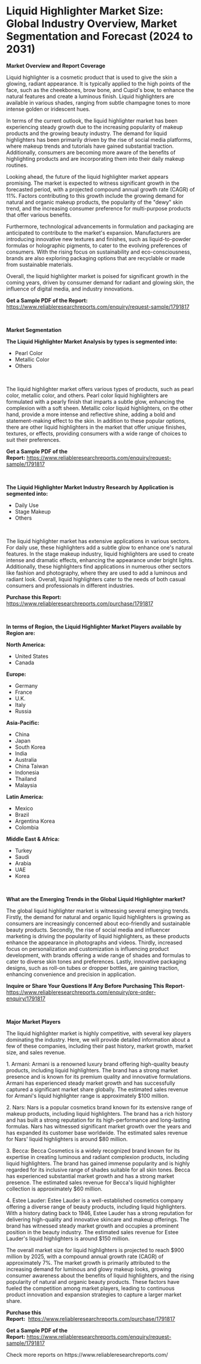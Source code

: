 <p><h1>Liquid Highlighter Market Size: Global Industry Overview, Market Segmentation and Forecast (2024 to 2031)</h1></p><p><strong>Market Overview and Report Coverage</strong></p>
<p><p>Liquid highlighter is a cosmetic product that is used to give the skin a glowing, radiant appearance. It is typically applied to the high points of the face, such as the cheekbones, brow bone, and Cupid's bow, to enhance the natural features and create a luminous finish. Liquid highlighters are available in various shades, ranging from subtle champagne tones to more intense golden or iridescent hues.</p><p>In terms of the current outlook, the liquid highlighter market has been experiencing steady growth due to the increasing popularity of makeup products and the growing beauty industry. The demand for liquid highlighters has been primarily driven by the rise of social media platforms, where makeup trends and tutorials have gained substantial traction. Additionally, consumers are becoming more aware of the benefits of highlighting products and are incorporating them into their daily makeup routines.</p><p>Looking ahead, the future of the liquid highlighter market appears promising. The market is expected to witness significant growth in the forecasted period, with a projected compound annual growth rate (CAGR) of 11%. Factors contributing to this growth include the growing demand for natural and organic makeup products, the popularity of the "dewy" skin trend, and the increasing consumer preference for multi-purpose products that offer various benefits.</p><p>Furthermore, technological advancements in formulation and packaging are anticipated to contribute to the market's expansion. Manufacturers are introducing innovative new textures and finishes, such as liquid-to-powder formulas or holographic pigments, to cater to the evolving preferences of consumers. With the rising focus on sustainability and eco-consciousness, brands are also exploring packaging options that are recyclable or made from sustainable materials.</p><p>Overall, the liquid highlighter market is poised for significant growth in the coming years, driven by consumer demand for radiant and glowing skin, the influence of digital media, and industry innovations.</p></p>
<p><strong>Get a Sample PDF of the Report:</strong> <a href="https://www.reliableresearchreports.com/enquiry/request-sample/1791817">https://www.reliableresearchreports.com/enquiry/request-sample/1791817</a></p>
<p>&nbsp;</p>
<p><strong>Market Segmentation</strong></p>
<p><strong>The Liquid Highlighter Market Analysis by types is segmented into:</strong></p>
<p><ul><li>Pearl Color</li><li>Metallic Color</li><li>Others</li></ul></p>
<p>&nbsp;</p>
<p><p>The liquid highlighter market offers various types of products, such as pearl color, metallic color, and others. Pearl color liquid highlighters are formulated with a pearly finish that imparts a subtle glow, enhancing the complexion with a soft sheen. Metallic color liquid highlighters, on the other hand, provide a more intense and reflective shine, adding a bold and statement-making effect to the skin. In addition to these popular options, there are other liquid highlighters in the market that offer unique finishes, textures, or effects, providing consumers with a wide range of choices to suit their preferences.</p></p>
<p><strong>Get a Sample PDF of the Report:</strong>&nbsp;<a href="https://www.reliableresearchreports.com/enquiry/request-sample/1791817">https://www.reliableresearchreports.com/enquiry/request-sample/1791817</a></p>
<p>&nbsp;</p>
<p><strong>The Liquid Highlighter Market Industry Research by Application is segmented into:</strong></p>
<p><ul><li>Daily Use</li><li>Stage Makeup</li><li>Others</li></ul></p>
<p>&nbsp;</p>
<p><p>The liquid highlighter market has extensive applications in various sectors. For daily use, these highlighters add a subtle glow to enhance one's natural features. In the stage makeup industry, liquid highlighters are used to create intense and dramatic effects, enhancing the appearance under bright lights. Additionally, these highlighters find applications in numerous other sectors like fashion and photography, where they are used to add a luminous and radiant look. Overall, liquid highlighters cater to the needs of both casual consumers and professionals in different industries.</p></p>
<p><strong>Purchase this Report:</strong>&nbsp; <a href="https://www.reliableresearchreports.com/purchase/1791817">https://www.reliableresearchreports.com/purchase/1791817</a></p>
<p>&nbsp;</p>
<p><strong>In terms of Region, the Liquid Highlighter Market Players available by Region are:</strong></p>
<p>
    <p> <strong> North America: </strong>
        <ul>
            <li>United States</li>
            <li>Canada</li>
        </ul>
        </p> 
    <p> <strong> Europe: </strong>
        <ul>
            <li>Germany</li>
            <li>France</li>
            <li>U.K.</li>
            <li>Italy</li>
            <li>Russia</li>
        </ul>
        </p> 
    <p> <strong> Asia-Pacific: </strong>
        <ul>
            <li>China</li>
            <li>Japan</li>
            <li>South Korea</li>
            <li>India</li>
            <li>Australia</li>
            <li>China Taiwan</li>
            <li>Indonesia</li>
            <li>Thailand</li>
            <li>Malaysia</li>
        </ul>
        </p> 
    <p> <strong> Latin America: </strong>
        <ul>
            <li>Mexico</li>
            <li>Brazil</li>
            <li>Argentina Korea</li>
            <li>Colombia</li>
        </ul>
        </p> 
    <p> <strong> Middle East & Africa: </strong>
        <ul>
            <li>Turkey</li>
            <li>Saudi</li>
            <li>Arabia</li>
            <li>UAE</li>
            <li>Korea</li>
        </ul>
    </p>
    </p>
<p>&nbsp;</p>
<p><strong>What are the Emerging Trends in the Global Liquid Highlighter market?</strong></p>
<p><p>The global liquid highlighter market is witnessing several emerging trends. Firstly, the demand for natural and organic liquid highlighters is growing as consumers are increasingly concerned about eco-friendly and sustainable beauty products. Secondly, the rise of social media and influencer marketing is driving the popularity of liquid highlighters, as these products enhance the appearance in photographs and videos. Thirdly, increased focus on personalization and customization is influencing product development, with brands offering a wide range of shades and formulas to cater to diverse skin tones and preferences. Lastly, innovative packaging designs, such as roll-on tubes or dropper bottles, are gaining traction, enhancing convenience and precision in application.</p></p>
<p><strong>Inquire or Share Your Questions If Any Before Purchasing This Report</strong>- <a href="https://www.reliableresearchreports.com/enquiry/pre-order-enquiry/1791817">https://www.reliableresearchreports.com/enquiry/pre-order-enquiry/1791817</a></p>
<p>&nbsp;</p>
<p><strong>Major Market Players</strong></p>
<p><p>The liquid highlighter market is highly competitive, with several key players dominating the industry. Here, we will provide detailed information about a few of these companies, including their past history, market growth, market size, and sales revenue.</p><p>1. Armani: Armani is a renowned luxury brand offering high-quality beauty products, including liquid highlighters. The brand has a strong market presence and is known for its premium quality and innovative formulations. Armani has experienced steady market growth and has successfully captured a significant market share globally. The estimated sales revenue for Armani's liquid highlighter range is approximately $100 million.</p><p>2. Nars: Nars is a popular cosmetics brand known for its extensive range of makeup products, including liquid highlighters. The brand has a rich history and has built a strong reputation for its high-performance and long-lasting formulas. Nars has witnessed significant market growth over the years and has expanded its customer base worldwide. The estimated sales revenue for Nars' liquid highlighters is around $80 million.</p><p>3. Becca: Becca Cosmetics is a widely recognized brand known for its expertise in creating luminous and radiant complexion products, including liquid highlighters. The brand has gained immense popularity and is highly regarded for its inclusive range of shades suitable for all skin tones. Becca has experienced substantial market growth and has a strong market presence. The estimated sales revenue for Becca's liquid highlighter collection is approximately $60 million.</p><p>4. Estee Lauder: Estee Lauder is a well-established cosmetics company offering a diverse range of beauty products, including liquid highlighters. With a history dating back to 1946, Estee Lauder has a strong reputation for delivering high-quality and innovative skincare and makeup offerings. The brand has witnessed steady market growth and occupies a prominent position in the beauty industry. The estimated sales revenue for Estee Lauder's liquid highlighters is around $150 million.</p><p>The overall market size for liquid highlighters is projected to reach $900 million by 2025, with a compound annual growth rate (CAGR) of approximately 7%. The market growth is primarily attributed to the increasing demand for luminous and glowy makeup looks, growing consumer awareness about the benefits of liquid highlighters, and the rising popularity of natural and organic beauty products. These factors have fueled the competition among market players, leading to continuous product innovation and expansion strategies to capture a larger market share.</p></p>
<p><strong>Purchase this Report:</strong>&nbsp;&nbsp;<a href="https://www.reliableresearchreports.com/purchase/1791817">https://www.reliableresearchreports.com/purchase/1791817</a></p>
<p></p>
<p><strong>Get a Sample PDF of the Report:</strong>&nbsp;<a href="https://www.reliableresearchreports.com/enquiry/request-sample/1791817">https://www.reliableresearchreports.com/enquiry/request-sample/1791817</a></p>
<p>Check more reports on https://www.reliableresearchreports.com/</p>